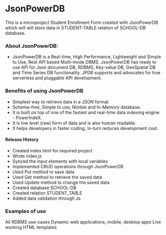 # JsonPowerDB
This is a microproject Student Enrollment Form created with JsonPowerDB which will will store data in STUDENT-TABLE relation of SCHOOL-DB database.

### About JsonPowerDB:

- JsonPowerDB is a Real-time, High Performance, Lightweight and Simple to Use, Rest API based Multi-mode DBMS. JsonPowerDB has ready to use API for Json document DB, RDBMS, Key-value DB, GeoSpatial DB and Time Series DB functionality. JPDB supports and advocates for true serverless and pluggable API development.

### Benefits of using JsonPowerDB

- Simplest way to retrieve data in a JSON format.
- Schema-free, Simple to use, Nimble and In-Memory database.
- It is built on top of one of the fastest and real-time data indexing engine - PowerIndeX.
- It is low level (raw) form of data and is also human readable.
- It helps developers in faster coding, in-turn reduces development cost.

#### Release History

- Created index.html for required project
- Wrote index.js
- Synced the input elements with local variables
- Implemented CRUD operations through JsonPowerDB
- Used Put method to save data 
- Used Get method to retrieve the saved data
- Used Update method to change the saved data
- Created database SCHOOL-DB
- Created relation STUDENT_TABLE
- Added data validation through Js 

### Examples of use
All RDBMS use-cases
Dynamic web applications, mobile, desktop apps
Live working HTML templates
